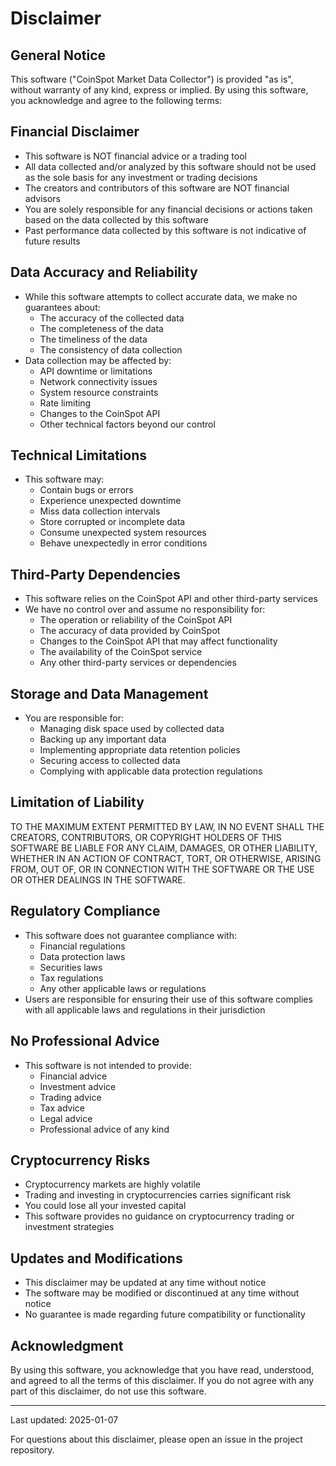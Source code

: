 # Disclaimer

## General Notice

This software ("CoinSpot Market Data Collector") is provided "as is", without warranty of any kind, express or implied. By using this software, you acknowledge and agree to the following terms:

## Financial Disclaimer

- This software is NOT financial advice or a trading tool
- All data collected and/or analyzed by this software should not be used as the sole basis for any investment or trading decisions
- The creators and contributors of this software are NOT financial advisors
- You are solely responsible for any financial decisions or actions taken based on the data collected by this software
- Past performance data collected by this software is not indicative of future results

## Data Accuracy and Reliability

- While this software attempts to collect accurate data, we make no guarantees about:
  - The accuracy of the collected data
  - The completeness of the data
  - The timeliness of the data
  - The consistency of data collection
- Data collection may be affected by:
  - API downtime or limitations
  - Network connectivity issues
  - System resource constraints
  - Rate limiting
  - Changes to the CoinSpot API
  - Other technical factors beyond our control

## Technical Limitations

- This software may:
  - Contain bugs or errors
  - Experience unexpected downtime
  - Miss data collection intervals
  - Store corrupted or incomplete data
  - Consume unexpected system resources
  - Behave unexpectedly in error conditions

## Third-Party Dependencies

- This software relies on the CoinSpot API and other third-party services
- We have no control over and assume no responsibility for:
  - The operation or reliability of the CoinSpot API
  - The accuracy of data provided by CoinSpot
  - Changes to the CoinSpot API that may affect functionality
  - The availability of the CoinSpot service
  - Any other third-party services or dependencies

## Storage and Data Management

- You are responsible for:
  - Managing disk space used by collected data
  - Backing up any important data
  - Implementing appropriate data retention policies
  - Securing access to collected data
  - Complying with applicable data protection regulations

## Limitation of Liability

TO THE MAXIMUM EXTENT PERMITTED BY LAW, IN NO EVENT SHALL THE CREATORS, CONTRIBUTORS, OR COPYRIGHT HOLDERS OF THIS SOFTWARE BE LIABLE FOR ANY CLAIM, DAMAGES, OR OTHER LIABILITY, WHETHER IN AN ACTION OF CONTRACT, TORT, OR OTHERWISE, ARISING FROM, OUT OF, OR IN CONNECTION WITH THE SOFTWARE OR THE USE OR OTHER DEALINGS IN THE SOFTWARE.

## Regulatory Compliance

- This software does not guarantee compliance with:
  - Financial regulations
  - Data protection laws
  - Securities laws
  - Tax regulations
  - Any other applicable laws or regulations
- Users are responsible for ensuring their use of this software complies with all applicable laws and regulations in their jurisdiction

## No Professional Advice

- This software is not intended to provide:
  - Financial advice
  - Investment advice
  - Trading advice
  - Tax advice
  - Legal advice
  - Professional advice of any kind

## Cryptocurrency Risks

- Cryptocurrency markets are highly volatile
- Trading and investing in cryptocurrencies carries significant risk
- You could lose all your invested capital
- This software provides no guidance on cryptocurrency trading or investment strategies

## Updates and Modifications

- This disclaimer may be updated at any time without notice
- The software may be modified or discontinued at any time without notice
- No guarantee is made regarding future compatibility or functionality

## Acknowledgment

By using this software, you acknowledge that you have read, understood, and agreed to all the terms of this disclaimer. If you do not agree with any part of this disclaimer, do not use this software.

---

Last updated: 2025-01-07

For questions about this disclaimer, please open an issue in the project repository.
